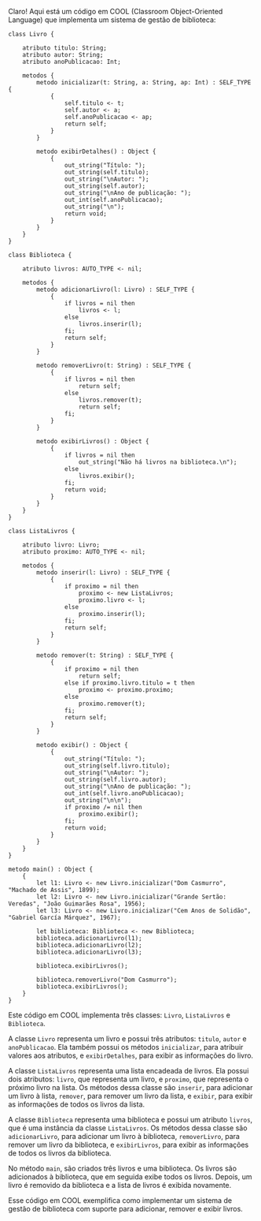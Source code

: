 Claro! Aqui está um código em COOL (Classroom Object-Oriented Language) que implementa um sistema de gestão de biblioteca:

```
class Livro {

    atributo titulo: String;
    atributo autor: String;
    atributo anoPublicacao: Int;

    metodos {
        metodo inicializar(t: String, a: String, ap: Int) : SELF_TYPE {
            {
                self.titulo <- t;
                self.autor <- a;
                self.anoPublicacao <- ap;
                return self;
            }
        }

        metodo exibirDetalhes() : Object {
            {
                out_string("Título: ");
                out_string(self.titulo);
                out_string("\nAutor: ");
                out_string(self.autor);
                out_string("\nAno de publicação: ");
                out_int(self.anoPublicacao);
                out_string("\n");
                return void;
            }
        }
    }
}

class Biblioteca {

    atributo livros: AUTO_TYPE <- nil;

    metodos {
        metodo adicionarLivro(l: Livro) : SELF_TYPE {
            {
                if livros = nil then
                    livros <- l;
                else
                    livros.inserir(l);
                fi;
                return self;
            }
        }

        metodo removerLivro(t: String) : SELF_TYPE {
            {
                if livros = nil then
                    return self;
                else
                    livros.remover(t);
                    return self;
                fi;
            }
        }

        metodo exibirLivros() : Object {
            {
                if livros = nil then
                    out_string("Não há livros na biblioteca.\n");
                else
                    livros.exibir();
                fi;
                return void;
            }
        }
    }
}

class ListaLivros {

    atributo livro: Livro;
    atributo proximo: AUTO_TYPE <- nil;

    metodos {
        metodo inserir(l: Livro) : SELF_TYPE {
            {
                if proximo = nil then
                    proximo <- new ListaLivros;
                    proximo.livro <- l;
                else
                    proximo.inserir(l);
                fi;
                return self;
            }
        }

        metodo remover(t: String) : SELF_TYPE {
            {
                if proximo = nil then
                    return self;
                else if proximo.livro.titulo = t then
                    proximo <- proximo.proximo;
                else
                    proximo.remover(t);
                fi;
                return self;
            }
        }

        metodo exibir() : Object {
            {
                out_string("Título: ");
                out_string(self.livro.titulo);
                out_string("\nAutor: ");
                out_string(self.livro.autor);
                out_string("\nAno de publicação: ");
                out_int(self.livro.anoPublicacao);
                out_string("\n\n");
                if proximo /= nil then
                    proximo.exibir();
                fi;
                return void;
            }
        }
    }
}

metodo main() : Object {
    {
        let l1: Livro <- new Livro.inicializar("Dom Casmurro", "Machado de Assis", 1899);
        let l2: Livro <- new Livro.inicializar("Grande Sertão: Veredas", "João Guimarães Rosa", 1956);
        let l3: Livro <- new Livro.inicializar("Cem Anos de Solidão", "Gabriel García Márquez", 1967);

        let biblioteca: Biblioteca <- new Biblioteca;
        biblioteca.adicionarLivro(l1);
        biblioteca.adicionarLivro(l2);
        biblioteca.adicionarLivro(l3);

        biblioteca.exibirLivros();

        biblioteca.removerLivro("Dom Casmurro");
        biblioteca.exibirLivros();
    }
}
```

Este código em COOL implementa três classes: `Livro`, `ListaLivros` e `Biblioteca`.

A classe `Livro` representa um livro e possui três atributos: `titulo`, `autor` e `anoPublicacao`. Ela também possui os métodos `inicializar`, para atribuir valores aos atributos, e `exibirDetalhes`, para exibir as informações do livro.

A classe `ListaLivros` representa uma lista encadeada de livros. Ela possui dois atributos: `livro`, que representa um livro, e `proximo`, que representa o próximo livro na lista. Os métodos dessa classe são `inserir`, para adicionar um livro à lista, `remover`, para remover um livro da lista, e `exibir`, para exibir as informações de todos os livros da lista.

A classe `Biblioteca` representa uma biblioteca e possui um atributo `livros`, que é uma instância da classe `ListaLivros`. Os métodos dessa classe são `adicionarLivro`, para adicionar um livro à biblioteca, `removerLivro`, para remover um livro da biblioteca, e `exibirLivros`, para exibir as informações de todos os livros da biblioteca.

No método `main`, são criados três livros e uma biblioteca. Os livros são adicionados à biblioteca, que em seguida exibe todos os livros. Depois, um livro é removido da biblioteca e a lista de livros é exibida novamente.

Esse código em COOL exemplifica como implementar um sistema de gestão de biblioteca com suporte para adicionar, remover e exibir livros.